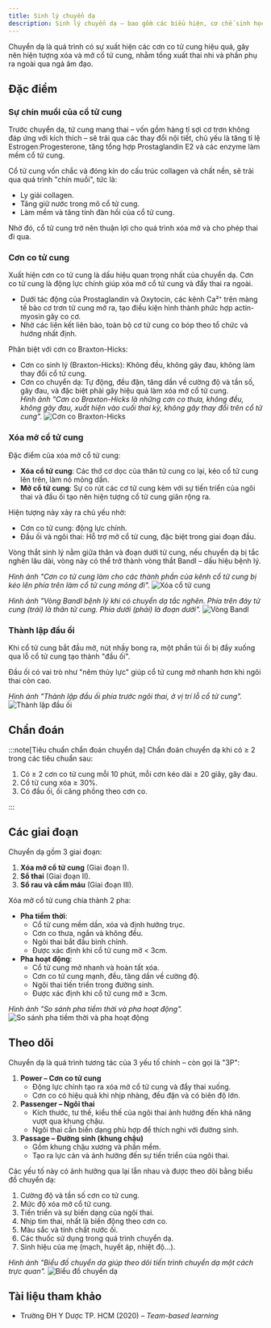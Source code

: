 ```yaml
---
title: Sinh lý chuyển dạ
description: Sinh lý chuyển dạ – bao gồm các biểu hiện, cơ chế sinh học, chẩn đoán, các giai đoạn của chuyển dạ và theo dõi chuyển dạ lâm sàng.
---
```


Chuyển dạ là quá trình có sự xuất hiện các cơn co tử cung hiệu quả, gây nên hiện tượng xóa và mở cổ tử cung, nhằm tống xuất thai nhi và phần phụ ra ngoài qua ngả âm đạo.

## Đặc điểm

### Sự chín muồi của cổ tử cung

Trước chuyển dạ, tử cung mang thai – vốn gồm hàng tỉ sợi cơ trơn không đáp ứng với kích thích – sẽ trải qua các thay đổi nội tiết, chủ yếu là tăng tỉ lệ Estrogen:Progesterone, tăng tổng hợp Prostaglandin E2 và các enzyme làm mềm cổ tử cung.

Cổ tử cung vốn chắc và đóng kín do cấu trúc collagen và chất nền, sẽ trải qua quá trình "chín muồi", tức là:

- Ly giải collagen.
- Tăng giữ nước trong mô cổ tử cung.
- Làm mềm và tăng tính đàn hồi của cổ tử cung.

Nhờ đó, cổ tử cung trở nên thuận lợi cho quá trình xóa mở và cho phép thai đi qua.

### Cơn co tử cung

Xuất hiện cơn co tử cung là dấu hiệu quan trọng nhất của chuyển dạ. Cơn co tử cung là động lực chính giúp xóa mở cổ tử cung và đẩy thai ra ngoài.

- Dưới tác động của Prostaglandin và Oxytocin, các kênh Ca²⁺ trên màng tế bào cơ trơn tử cung mở ra, tạo điều kiện hình thành phức hợp actin-myosin gây co cơ.
- Nhờ các liên kết liên bào, toàn bộ cơ tử cung co bóp theo tổ chức và hướng nhất định.

Phân biệt với cơn co Braxton-Hicks:

- Cơn co sinh lý (Braxton-Hicks): Không đều, không gây đau, không làm thay đổi cổ tử cung.
- Cơn co chuyển dạ: Tự động, đều đặn, tăng dần về cường độ và tần số, gây đau, và đặc biệt phải gây hiệu quả làm xóa mở cổ tử cung.<br>
  _Hình ảnh "Cơn co Braxton-Hicks là những cơn co thưa, không đều, không gây đau, xuất hiện vào cuối thai kỳ, không gây thay đổi trên cổ tử cung"._
  ![Cơn co Braxton-Hicks](./_images/sinh-ly-chuyen-da/con-co-braxton-hicks.png)

### Xóa mở cổ tử cung

Đặc điểm của xóa mở cổ tử cung:

- **Xóa cổ tử cung**: Các thớ cơ dọc của thân tử cung co lại, kéo cổ tử cung lên trên, làm nó mỏng dần.
- **Mở cổ tử cung**: Sự co rút các cơ tử cung kèm với sự tiến triển của ngôi thai và đầu ối tạo nên hiện tượng cổ tử cung giãn rộng ra.

Hiện tượng này xảy ra chủ yếu nhờ:

- Cơn co tử cung: động lực chính.
- Đầu ối và ngôi thai: Hỗ trợ mở cổ tử cung, đặc biệt trong giai đoạn đầu.

Vòng thắt sinh lý nằm giữa thân và đoạn dưới tử cung, nếu chuyển dạ bị tắc nghẽn lâu dài, vòng này có thể trở thành vòng thắt Bandl – dấu hiệu bệnh lý.

_Hình ảnh "Cơn co tử cung làm cho các thành phần của kênh cổ tử cung bị kéo lên phía trên làm cổ tử cung mỏng đi"._
![Xóa cổ tử cung](./_images/sinh-ly-chuyen-da/xoa-co-tu-cung.png)

_Hình ảnh "Vòng Bandl bệnh lý khi có chuyển dạ tắc nghẽn. Phía trên đáy tử cung (trái) là thân tử cung. Phía dưới (phải) là đoạn dưới"._
![Vòng Bandl](./_images/sinh-ly-chuyen-da/vong-bandl.png)

### Thành lập đầu ối

Khi cổ tử cung bắt đầu mở, nút nhầy bong ra, một phần túi ối bị đẩy xuống qua lỗ cổ tử cung tạo thành "đầu ối".

Đầu ối có vai trò như "nêm thủy lực" giúp cổ tử cung mở nhanh hơn khi ngôi thai còn cao.

_Hình ảnh "Thành lập đầu ối phía trước ngôi thai, ở vị trí lỗ cổ tử cung"._
![Thành lập đầu ối](./_images/sinh-ly-chuyen-da/thanh-lap-dau-oi.png)

## Chẩn đoán

:::note[Tiêu chuẩn chẩn đoán chuyển dạ]
Chẩn đoán chuyển dạ khi có ≥ 2 trong các tiêu chuẩn sau:

1. Có ≥ 2 cơn co tử cung mỗi 10 phút, mỗi cơn kéo dài ≥ 20 giây, gây đau.
2. Cổ tử cung xóa ≥ 30%.
3. Có đầu ối, ối căng phồng theo cơn co.

:::

## Các giai đoạn

Chuyển dạ gồm 3 giai đoạn:

1. **Xóa mở cổ tử cung** (Giai đoạn I).
2. **Sổ thai** (Giai đoạn II).
3. **Sổ rau và cầm máu** (Giai đoạn III).

Xóa mở cổ tử cung chia thành 2 pha:

- **Pha tiềm thời**:
  - Cổ tử cung mềm dần, xóa và định hướng trục.
  - Cơn co thưa, ngắn và không đều.
  - Ngôi thai bắt đầu bình chỉnh.
  - Được xác định khi cổ tử cung mở < 3cm.
- **Pha hoạt động**:
  - Cổ tử cung mở nhanh và hoàn tất xóa.
  - Cơn co tử cung mạnh, đều, tăng dần về cường độ.
  - Ngôi thai tiến triển trong đường sinh.
  - Được xác định khi cổ tử cung mở ≥ 3cm.

_Hình ảnh "So sánh pha tiềm thời và pha hoạt động"._
![So sánh pha tiềm thời và pha hoạt động](./_images/sinh-ly-chuyen-da/so-sanh-pha-tiem-thoi-va-pha-hoat-dong.png)

## Theo dõi

Chuyển dạ là quá trình tương tác của 3 yếu tố chính – còn gọi là "3P":

1. **Power – Cơn co tử cung**
   - Động lực chính tạo ra xóa mở cổ tử cung và đẩy thai xuống.
   - Cơn co có hiệu quả khi nhịp nhàng, đều đặn và có biên độ lớn.
2. **Passenger – Ngôi thai**
   - Kích thước, tư thế, kiểu thế của ngôi thai ảnh hưởng đến khả năng vượt qua khung chậu.
   - Ngôi thai cần biến dạng phù hợp để thích nghi với đường sinh.
3. **Passage – Đường sinh (khung chậu)**
   - Gồm khung chậu xương và phần mềm.
   - Tạo ra lực cản và ảnh hưởng đến sự tiến triển của ngôi thai.

Các yếu tố này có ảnh hưởng qua lại lẫn nhau và được theo dõi bằng biểu đồ chuyển dạ:

1. Cường độ và tần số cơn co tử cung.
2. Mức độ xóa mở cổ tử cung.
3. Tiến triển và sự biến dạng của ngôi thai.
4. Nhịp tim thai, nhất là biến động theo cơn co.
5. Màu sắc và tính chất nước ối.
6. Các thuốc sử dụng trong quá trình chuyển dạ.
7. Sinh hiệu của mẹ (mạch, huyết áp, nhiệt độ...).

_Hình ảnh "Biểu đồ chuyển dạ giúp theo dõi tiến trình chuyển dạ một cách trực quan"._
![Biểu đồ chuyển dạ](./_images/sinh-ly-chuyen-da/bieu-do-chuyen-da.jpeg)

## Tài liệu tham khảo

- Trường ĐH Y Dược TP. HCM (2020) – _Team-based learning_
